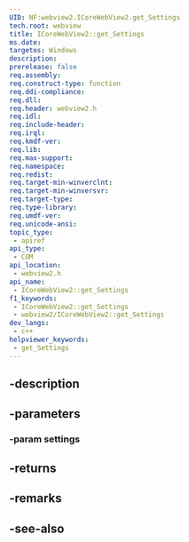 ```yaml
---
UID: NF:webview2.ICoreWebView2.get_Settings
tech.root: webview
title: ICoreWebView2::get_Settings
ms.date: 
targetos: Windows
description: 
prerelease: false
req.assembly: 
req.construct-type: function
req.ddi-compliance: 
req.dll: 
req.header: webview2.h
req.idl: 
req.include-header: 
req.irql: 
req.kmdf-ver: 
req.lib: 
req.max-support: 
req.namespace: 
req.redist: 
req.target-min-winverclnt: 
req.target-min-winversvr: 
req.target-type: 
req.type-library: 
req.umdf-ver: 
req.unicode-ansi: 
topic_type:
 - apiref
api_type:
 - COM
api_location:
 - webview2.h
api_name:
 - ICoreWebView2::get_Settings
f1_keywords:
 - ICoreWebView2::get_Settings
 - webview2/ICoreWebView2::get_Settings
dev_langs:
 - c++
helpviewer_keywords:
 - get_Settings
---
```


## -description

## -parameters

### -param settings

## -returns

## -remarks

## -see-also

